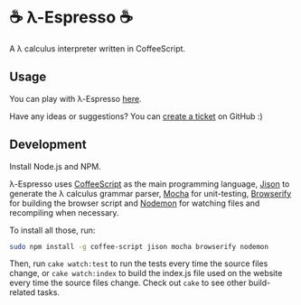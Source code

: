 # ☕ λ-Espresso ☕

A λ calculus interpreter written in CoffeeScript.

## Usage

You can play with λ-Espresso [here](http://epidemian.github.com/lambda-espresso/).

Have any ideas or suggestions? You can [create a ticket](https://github.com/epidemian/lambda-espresso/issues) on GitHub :)

## Development

Install Node.js and NPM.

λ-Espresso uses [CoffeeScript](http://coffeescript.org/) as the main programming language, [Jison](http://jison.org/) to generate the λ calculus grammar parser, [Mocha](http://visionmedia.github.com/mocha/) for unit-testing, [Browserify](http://browserify.org/) for building the browser script and [Nodemon](https://github.com/remy/nodemon/) for watching files and recompiling when necessary.

To install all those, run:

```bash
sudo npm install -g coffee-script jison mocha browserify nodemon
```

Then, run `cake watch:test` to run the tests every time the source files change, or `cake watch:index` to build the index.js file used on the website every time the source files change. Check out `cake` to see other build-related tasks.